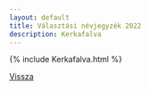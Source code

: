 ```yaml
---
layout: default
title: Választási névjegyzék 2022
description: Kerkafalva
---
```


{% include Kerkafalva.html %}

[Vissza](./)